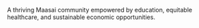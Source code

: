 A thriving Maasai community empowered by education, equitable healthcare, and sustainable economic opportunities. 